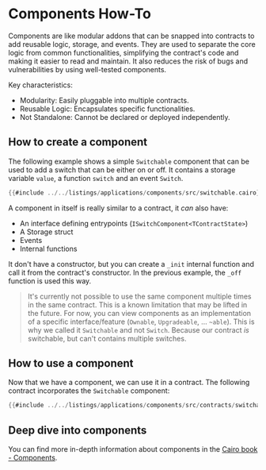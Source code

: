 # Components How-To

Components are like modular addons that can be snapped into contracts to add reusable logic, storage, and events.
They are used to separate the core logic from common functionalities, simplifying the contract's code and making it easier to read and maintain.
It also reduces the risk of bugs and vulnerabilities by using well-tested components.

Key characteristics:
- Modularity: Easily pluggable into multiple contracts.
- Reusable Logic: Encapsulates specific functionalities.
- Not Standalone: Cannot be declared or deployed independently.

## How to create a component

The following example shows a simple `Switchable` component that can be used to add a switch that can be either on or off.
It contains a storage variable `value`, a function `switch` and an event `Switch`.

```rust
{{#include ../../listings/applications/components/src/switchable.cairo}}
```

A component in itself is really similar to a contract, it *can* also have:
- An interface defining entrypoints (`ISwitchComponent<TContractState>`)
- A Storage struct
- Events
- Internal functions

It don't have a constructor, but you can create a `_init` internal function and call it from the contract's constructor. In the previous example, the `_off` function is used this way.

> It's currently not possible to use the same component multiple times in the same contract.
> This is a known limitation that may be lifted in the future.
> For now, you can view components as an implementation of a specific interface/feature (`Ownable`, `Upgradeable`, ... `~able`).
> This is why we called it `Switchable` and not `Switch`. Because our contract *is* switchable, but can't contains multiple switches.

## How to use a component

Now that we have a component, we can use it in a contract.
The following contract incorporates the `Switchable` component:

```rust
{{#include ../../listings/applications/components/src/contracts/switchable.cairo:contract}}
```

## Deep dive into components

You can find more in-depth information about components in the [Cairo book - Components](https://book.cairo-lang.org/ch99-01-05-00-components.html).
